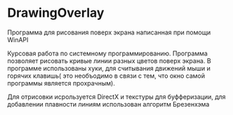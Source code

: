 # DrawingOverlay
Программа для рисования поверх экрана написанная при помощи WinAPI

Курсовая работа по системному программированию. Программа позволяет рисовать кривые линии разных цветов поверх экрана. В программе использованы хуки, для считывания движений мыши и горячих клавишь( это необъодимо в связи с тем, что окно самой программы является прохрачным).

Для отрисовки исрользуется DirectX и текстуры для буфферизации, для добавлении плавности линиям использован алгоритм Брезенхэма
